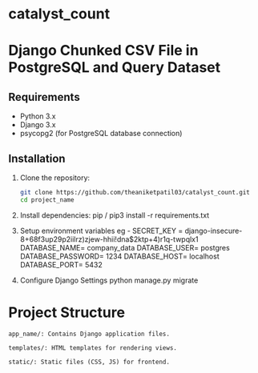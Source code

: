 # catalyst_count

# Django Chunked CSV File in PostgreSQL and Query Dataset


## Requirements
- Python 3.x
- Django 3.x
- psycopg2 (for PostgreSQL database connection)

## Installation
1. Clone the repository:
   ```bash
   git clone https://github.com/theaniketpatil03/catalyst_count.git
   cd project_name

2. Install dependencies:
    pip / pip3 install -r requirements.txt

3. Setup environment variables
    eg - 
        SECRET_KEY = django-insecure-8+68f3up29p2iilrz)zjew-hhii!dna$2ktp+4)r1q-twpqlx1
        DATABASE_NAME= company_data
        DATABASE_USER= postgres
        DATABASE_PASSWORD= 1234
        DATABASE_HOST= localhost
        DATABASE_PORT= 5432

3. Configure Django Settings 
    python manage.py migrate

# Project Structure 
    app_name/: Contains Django application files.

    templates/: HTML templates for rendering views.

    static/: Static files (CSS, JS) for frontend.


